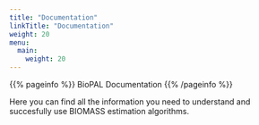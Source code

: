 ```yaml
---
title: "Documentation"
linkTitle: "Documentation"
weight: 20
menu:
  main:
    weight: 20
---
```


{{% pageinfo %}}
BioPAL Documentation
{{% /pageinfo %}}


Here you can find all the information you need to understand and succesfully use BIOMASS estimation algorithms.